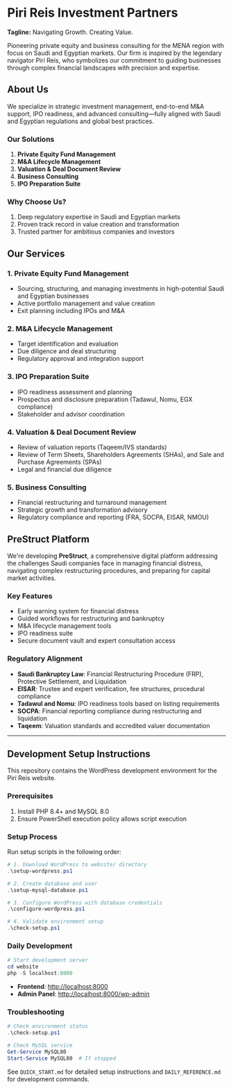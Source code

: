 # Piri Reis Investment Partners

**Tagline:** Navigating Growth. Creating Value.

Pioneering private equity and business consulting for the MENA region with focus on Saudi and Egyptian markets. Our firm is inspired by the legendary navigator Piri Reis, who symbolizes our commitment to guiding businesses through complex financial landscapes with precision and expertise.

## About Us

We specialize in strategic investment management, end-to-end M&A support, IPO readiness, and advanced consulting—fully aligned with Saudi and Egyptian regulations and global best practices.

### Our Solutions

1. **Private Equity Fund Management**
2. **M&A Lifecycle Management**
3. **Valuation & Deal Document Review**
4. **Business Consulting**
5. **IPO Preparation Suite**

### Why Choose Us?

1. Deep regulatory expertise in Saudi and Egyptian markets
2. Proven track record in value creation and transformation
3. Trusted partner for ambitious companies and investors

## Our Services

### 1. Private Equity Fund Management

- Sourcing, structuring, and managing investments in high-potential Saudi and Egyptian businesses
- Active portfolio management and value creation
- Exit planning including IPOs and M&A

### 2. M&A Lifecycle Management

- Target identification and evaluation
- Due diligence and deal structuring
- Regulatory approval and integration support

### 3. IPO Preparation Suite

- IPO readiness assessment and planning
- Prospectus and disclosure preparation (Tadawul, Nomu, EGX compliance)
- Stakeholder and advisor coordination

### 4. Valuation & Deal Document Review

- Review of valuation reports (Taqeem/IVS standards)
- Review of Term Sheets, Shareholders Agreements (SHAs), and Sale and Purchase Agreements (SPAs)
- Legal and financial due diligence

### 5. Business Consulting

- Financial restructuring and turnaround management
- Strategic growth and transformation advisory
- Regulatory compliance and reporting (FRA, SOCPA, EISAR, NMOU)

## PreStruct Platform

We're developing **PreStruct**, a comprehensive digital platform addressing the challenges Saudi companies face in managing financial distress, navigating complex restructuring procedures, and preparing for capital market activities.

### Key Features

- Early warning system for financial distress
- Guided workflows for restructuring and bankruptcy
- M&A lifecycle management tools
- IPO readiness suite
- Secure document vault and expert consultation access

### Regulatory Alignment

- **Saudi Bankruptcy Law**: Financial Restructuring Procedure (FRP), Protective Settlement, and Liquidation
- **EISAR**: Trustee and expert verification, fee structures, procedural compliance
- **Tadawul and Nomu**: IPO readiness tools based on listing requirements
- **SOCPA**: Financial reporting compliance during restructuring and liquidation
- **Taqeem**: Valuation standards and accredited valuer documentation

---

## Development Setup Instructions

This repository contains the WordPress development environment for the Piri Reis website.

### Prerequisites

1. Install PHP 8.4+ and MySQL 8.0
2. Ensure PowerShell execution policy allows script execution

### Setup Process

Run setup scripts in the following order:

```powershell
# 1. Download WordPress to website/ directory
.\setup-wordpress.ps1

# 2. Create database and user
.\setup-mysql-database.ps1

# 3. Configure WordPress with database credentials
.\configure-wordpress.ps1

# 4. Validate environment setup
.\check-setup.ps1
```

### Daily Development

```powershell
# Start development server
cd website
php -S localhost:8000
```

- **Frontend**: <http://localhost:8000>
- **Admin Panel**: <http://localhost:8000/wp-admin>

### Troubleshooting

```powershell
# Check environment status
.\check-setup.ps1

# Check MySQL service
Get-Service MySQL80
Start-Service MySQL80  # If stopped
```

See `QUICK_START.md` for detailed setup instructions and `DAILY_REFERENCE.md` for development commands.
